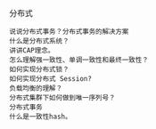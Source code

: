 分布式

    说说分布式事务？分布式事务的解决方案
    什么是分布式系统？
    讲讲CAP理念。
    怎么理解强一致性、单调一致性和最终一致性？
    如何实现分布式锁？
    如何实现分布式 Session?
    负载均衡的理解？
    分布式集群下如何做到唯一序列号？
    分布式事务
    什么是一致性hash。